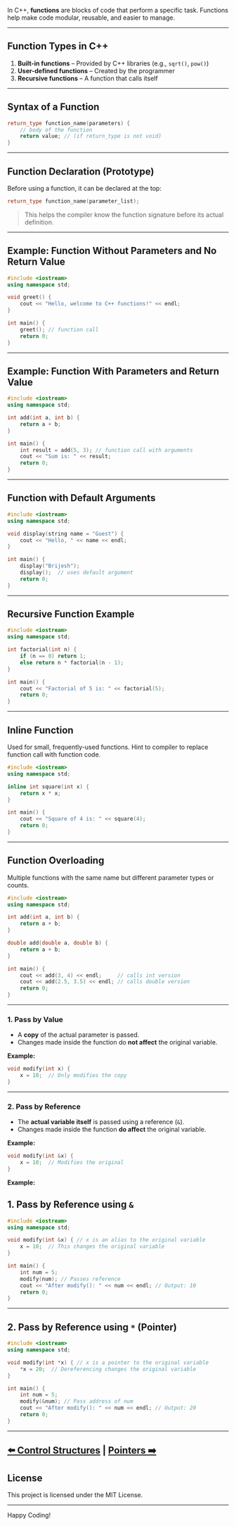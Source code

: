 In C++, **functions** are blocks of code that perform a specific task. Functions help make code modular, reusable, and easier to manage.

---

## **Function Types in C++**

1. **Built-in functions** – Provided by C++ libraries (e.g., `sqrt()`, `pow()`)
2. **User-defined functions** – Created by the programmer
3. **Recursive functions** – A function that calls itself

---

## **Syntax of a Function**

```cpp
return_type function_name(parameters) {
    // body of the function
    return value; // (if return_type is not void)
}
```

---

## **Function Declaration (Prototype)**

Before using a function, it can be declared at the top:

```cpp
return_type function_name(parameter_list);
```

> This helps the compiler know the function signature before its actual definition.

---

## **Example: Function Without Parameters and No Return Value**

```cpp
#include <iostream>
using namespace std;

void greet() {
    cout << "Hello, welcome to C++ functions!" << endl;
}

int main() {
    greet(); // function call
    return 0;
}
```

---

## **Example: Function With Parameters and Return Value**

```cpp
#include <iostream>
using namespace std;

int add(int a, int b) {
    return a + b;
}

int main() {
    int result = add(5, 3); // function call with arguments
    cout << "Sum is: " << result;
    return 0;
}
```

---

## **Function with Default Arguments**

```cpp
#include <iostream>
using namespace std;

void display(string name = "Guest") {
    cout << "Hello, " << name << endl;
}

int main() {
    display("Brijesh");
    display();  // uses default argument
    return 0;
}
```

---

## **Recursive Function Example**

```cpp
#include <iostream>
using namespace std;

int factorial(int n) {
    if (n == 0) return 1;
    else return n * factorial(n - 1);
}

int main() {
    cout << "Factorial of 5 is: " << factorial(5);
    return 0;
}
```

---

## **Inline Function**

Used for small, frequently-used functions. Hint to compiler to replace function call with function code.

```cpp
#include <iostream>
using namespace std;

inline int square(int x) {
    return x * x;
}

int main() {
    cout << "Square of 4 is: " << square(4);
    return 0;
}
```

---

## Function Overloading

Multiple functions with the same name but different parameter types or counts.

```cpp
#include <iostream>
using namespace std;

int add(int a, int b) {
    return a + b;
}

double add(double a, double b) {
    return a + b;
}

int main() {
    cout << add(3, 4) << endl;     // calls int version
    cout << add(2.5, 3.5) << endl; // calls double version
    return 0;
}
```

---

### **1. Pass by Value**
* A **copy** of the actual parameter is passed.
* Changes made inside the function do **not affect** the original variable.

**Example:**

```cpp
void modify(int x) {
    x = 10;  // Only modifies the copy
}
```

---

### **2. Pass by Reference**
* The **actual variable itself** is passed using a reference (`&`).
* Changes made inside the function **do affect** the original variable.

**Example:**

```cpp
void modify(int &x) {
    x = 10;  // Modifies the original
}
```
**Example:**
## **1. Pass by Reference using `&`**

```cpp
#include <iostream>
using namespace std;

void modify(int &x) { // x is an alias to the original variable
    x = 10;  // This changes the original variable
}

int main() {
    int num = 5;
    modify(num); // Passes reference
    cout << "After modify(): " << num << endl; // Output: 10
    return 0;
}
```

---

## **2. Pass by Reference using `*` (Pointer)**

```cpp
#include <iostream>
using namespace std;

void modify(int *x) { // x is a pointer to the original variable
    *x = 20;  // Dereferencing changes the original variable
}

int main() {
    int num = 5;
    modify(&num); // Pass address of num
    cout << "After modify(): " << num << endl; // Output: 20
    return 0;
}
```
---
[⬅️ Control Structures](/ControlStructures.md)         |        [Pointers ➡️](/Pointers.md)
---
## **License**
This project is licensed under the MIT License.

---

Happy Coding!

